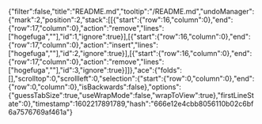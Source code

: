 {"filter":false,"title":"README.md","tooltip":"/README.md","undoManager":{"mark":2,"position":2,"stack":[[{"start":{"row":16,"column":0},"end":{"row":17,"column":0},"action":"remove","lines":["hogefuga",""],"id":1,"ignore":true}],[{"start":{"row":16,"column":0},"end":{"row":17,"column":0},"action":"insert","lines":["hogefuga",""],"id":2,"ignore":true}],[{"start":{"row":16,"column":0},"end":{"row":17,"column":0},"action":"remove","lines":["hogefuga",""],"id":3,"ignore":true}]]},"ace":{"folds":[],"scrolltop":0,"scrollleft":0,"selection":{"start":{"row":0,"column":0},"end":{"row":0,"column":0},"isBackwards":false},"options":{"guessTabSize":true,"useWrapMode":false,"wrapToView":true},"firstLineState":0},"timestamp":1602217891789,"hash":"666e12e4cbb8056110b02c6bf6a7576769af461a"}